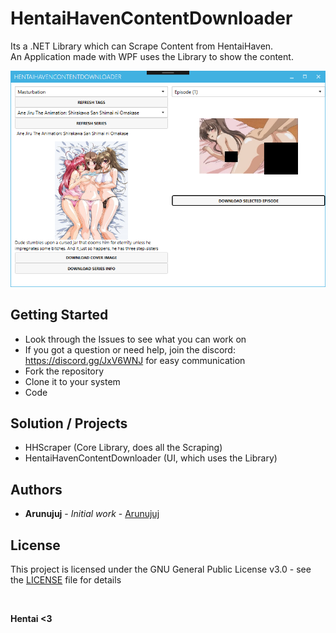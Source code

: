 # HentaiHavenContentDownloader

Its a .NET Library which can Scrape Content from HentaiHaven.<br/>
An Application made with WPF uses the Library to show the content.

![Current ContentDownloader Window](https://github.com/Arunujuj/HHScraper/blob/master/Screenshots/screen_5.png)

## Getting Started

- Look through the Issues to see what you can work on
- If you got a question or need help, join the discord: https://discord.gg/JxV6WNJ for easy communication
- Fork the repository
- Clone it to your system
- Code

## Solution / Projects

- HHScraper (Core Library, does all the Scraping)
- HentaiHavenContentDownloader (UI, which uses the Library)

## Authors

* **Arunujuj** - *Initial work* - [Arunujuj](https://github.com/Arunujuj)

## License

This project is licensed under the GNU General Public License v3.0 - see the [LICENSE](LICENSE) file for details

<br/>

**Hentai <3**


